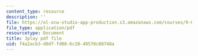 ```yaml
---
content_type: resource
description: ''
file: https://ol-ocw-studio-app-production.s3.amazonaws.com/courses/9-00-introduction-to-psychology-fall-2004/f4a2acb3d0dffd086c2049570c88748a_10492.pdf
file_type: application/pdf
resourcetype: Document
title: 3play pdf file
uid: f4a2acb3-d0df-fd08-6c20-49570c88748a
---
```

